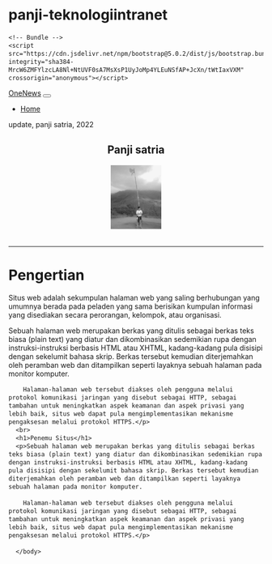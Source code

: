 # panji-teknologiintranet
<!DOCTYPE html>
<html lang="en">
<head>
    <meta charset="UTF-8">
    <meta http-equiv="X-UA-Compatible" content="IE=edge">
    <meta name="viewport" content="width=device-width, initial-scale=1.0">
    <title>Situs panji</title>
    <!-- CSS -->
    <link href="https://cdn.jsdelivr.net/npm/bootstrap@5.0.2/dist/css/bootstrap.min.css" rel="stylesheet" integrity="sha384-EVSTQN3/azprG1Anm3QDgpJLIm9Nao0Yz1ztcQTwFspd3yD65VohhpuuCOmLASjC" crossorigin="anonymous">

    <!-- Bundle -->
    <script src="https://cdn.jsdelivr.net/npm/bootstrap@5.0.2/dist/js/bootstrap.bundle.min.js" integrity="sha384-MrcW6ZMFYlzcLA8Nl+NtUVF0sA7MsXsP1UyJoMp4YLEuNSfAP+JcXn/tWtIaxVXM" crossorigin="anonymous"></script>
</head>
<body>
    <nav class="navbar navbar-expand-lg navbar-light bg-light">
        <div class="container-fluid">
          <a class="navbar-brand" href="#">OneNews</a>
          <button class="navbar-toggler" type="button" data-bs-toggle="collapse" data-bs-target="#navbarSupportedContent" aria-controls="navbarSupportedContent" aria-expanded="false" aria-label="Toggle navigation">
            <span class="navbar-toggler-icon"></span>
          </button>
          <div class="collapse navbar-collapse" id="navbarSupportedContent">
            <ul class="navbar-nav ms-auto">
              <li class="nav-item" >
                <a class="nav-link active" aria-current="page" href="#">Home</a>
              </li>
          </div>
        </div>
      </nav>
      <p>update, panji satria, 2022</p>
      <center><h2>Panji satria</h2></center>
      <center><img src="WhatsApp Image 2021-10-25 at 10.38.22.jpeg" width="100px"></center><br>
      <hr>
      <h1>Pengertian</h1>
      <p>Situs web adalah sekumpulan halaman web yang saling berhubungan yang umumnya berada pada peladen yang sama berisikan kumpulan informasi yang disediakan secara perorangan, kelompok, atau organisasi.</p>
      <p>Sebuah halaman web merupakan berkas yang ditulis sebagai berkas teks biasa (plain text) yang diatur dan dikombinasikan sedemikian rupa dengan instruksi-instruksi berbasis HTML atau XHTML, kadang-kadang pula disisipi dengan sekelumit bahasa skrip. Berkas tersebut kemudian diterjemahkan oleh peramban web dan ditampilkan seperti layaknya sebuah halaman pada monitor komputer.

        Halaman-halaman web tersebut diakses oleh pengguna melalui protokol komunikasi jaringan yang disebut sebagai HTTP, sebagai tambahan untuk meningkatkan aspek keamanan dan aspek privasi yang lebih baik, situs web dapat pula mengimplementasikan mekanisme pengaksesan melalui protokol HTTPS.</p>
      <br>
      <h1>Penemu Situs</h1>
      <p>Sebuah halaman web merupakan berkas yang ditulis sebagai berkas teks biasa (plain text) yang diatur dan dikombinasikan sedemikian rupa dengan instruksi-instruksi berbasis HTML atau XHTML, kadang-kadang pula disisipi dengan sekelumit bahasa skrip. Berkas tersebut kemudian diterjemahkan oleh peramban web dan ditampilkan seperti layaknya sebuah halaman pada monitor komputer.

        Halaman-halaman web tersebut diakses oleh pengguna melalui protokol komunikasi jaringan yang disebut sebagai HTTP, sebagai tambahan untuk meningkatkan aspek keamanan dan aspek privasi yang lebih baik, situs web dapat pula mengimplementasikan mekanisme pengaksesan melalui protokol HTTPS.</p>
    
      </body>
</html>
